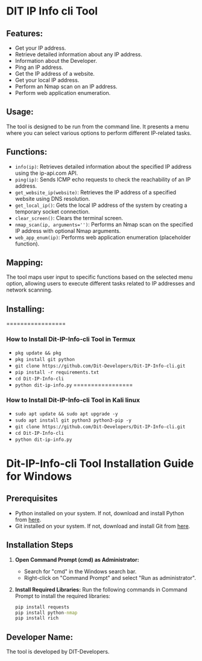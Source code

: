 
# DIT IP Info cli Tool

## Features:

- Get your IP address.
- Retrieve detailed information about any IP address.
- Information about the Developer.
- Ping an IP address.
- Get the IP address of a website.
- Get your local IP address.
- Perform an Nmap scan on an IP address.
- Perform web application enumeration.

## Usage:

The tool is designed to be run from the command line. It presents a menu where you can select various options to perform different IP-related tasks.

## Functions:

- `info(ip)`: Retrieves detailed information about the specified IP address using the ip-api.com API.
- `ping(ip)`: Sends ICMP echo requests to check the reachability of an IP address.
- `get_website_ip(website)`: Retrieves the IP address of a specified website using DNS resolution.
- `get_local_ip()`: Gets the local IP address of the system by creating a temporary socket connection.
- `clear_screen()`: Clears the terminal screen.
- `nmap_scan(ip, arguments='')`: Performs an Nmap scan on the specified IP address with optional Nmap arguments.
- `web_app_enum(ip)`: Performs web application enumeration (placeholder function).

## Mapping:

The tool maps user input to specific functions based on the selected menu option, allowing users to execute different tasks related to IP addresses and network scanning.

## Installing:
=================
### How to Install Dit-IP-Info-cli Tool in Termux
- `pkg update && pkg `
- `pkg install git python`
- `git clone https://github.com/Dit-Developers/Dit-IP-Info-cli.git`
- `pip install -r requirements.txt`
- `cd Dit-IP-Info-cli`
- `python dit-ip-info.py`
=================
### How to Install Dit-IP-Info-cli Tool in Kali linux
- `sudo apt update && sudo apt upgrade -y`
- `sudo apt install git python3 python3-pip -y`
- `git clone https://github.com/Dit-Developers/Dit-IP-Info-cli.git`
- `cd Dit-IP-Info-cli`
- `python dit-ip-info.py`


# Dit-IP-Info-cli Tool Installation Guide for Windows

## Prerequisites
- Python installed on your system. If not, download and install Python from [here](https://www.python.org/downloads/windows/).
- Git installed on your system. If not, download and install Git from [here](https://git-scm.com/downloads).

## Installation Steps

1. **Open Command Prompt (cmd) as Administrator:**
   - Search for "cmd" in the Windows search bar.
   - Right-click on "Command Prompt" and select "Run as administrator".

2. **Install Required Libraries:**
   Run the following commands in Command Prompt to install the required libraries:
   ```cmd
   pip install requests
   pip install python-nmap
   pip install rich


## Developer Name:

The tool is developed by DIT-Developers.
